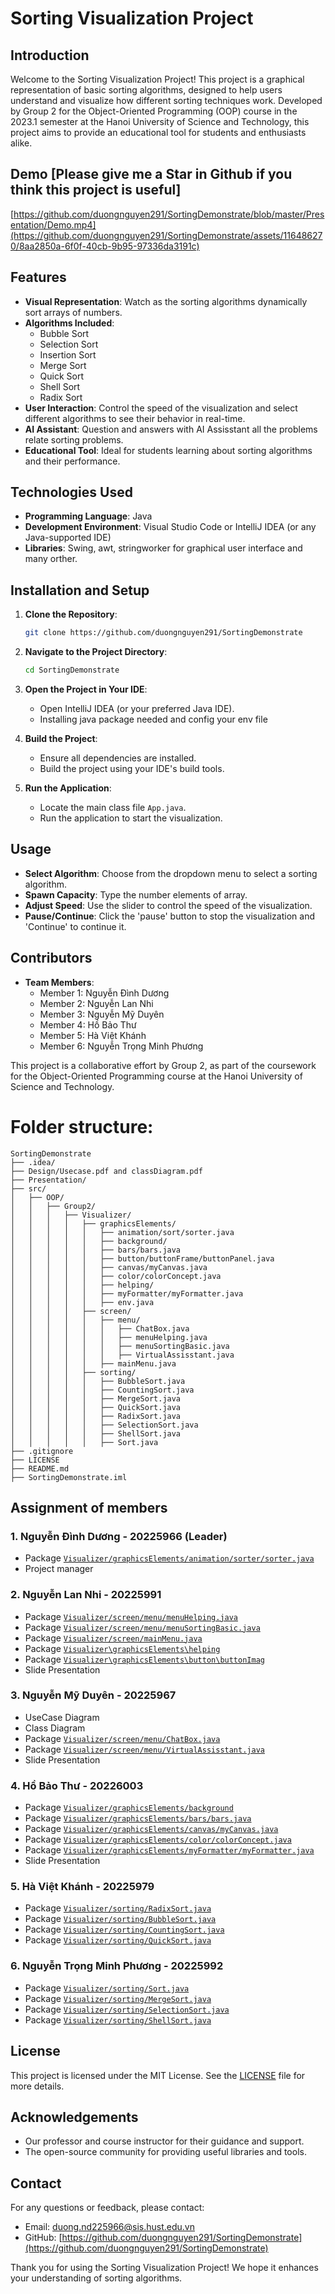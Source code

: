 # Sorting Visualization Project

## Introduction
Welcome to the Sorting Visualization Project! This project is a graphical representation of basic sorting algorithms, designed to help users understand and visualize how different sorting techniques work. Developed by Group 2 for the Object-Oriented Programming (OOP) course in the 2023.1 semester at the Hanoi University of Science and Technology, this project aims to provide an educational tool for students and enthusiasts alike.
## Demo [Please give me a Star in Github if you think this project is useful]

[https://github.com/duongnguyen291/SortingDemonstrate/blob/master/Presentation/Demo.mp4](https://github.com/duongnguyen291/SortingDemonstrate/assets/116486270/8aa2850a-6f0f-40cb-9b95-97336da3191c)

## Features
- **Visual Representation**: Watch as the sorting algorithms dynamically sort arrays of numbers.
- **Algorithms Included**:
  - Bubble Sort
  - Selection Sort
  - Insertion Sort
  - Merge Sort
  - Quick Sort
  - Shell Sort
  - Radix Sort
- **User Interaction**: Control the speed of the visualization and select different algorithms to see their behavior in real-time.
- **AI Assistant**: Question and answers with AI Assisstant all the problems relate sorting problems.
- **Educational Tool**: Ideal for students learning about sorting algorithms and their performance.

## Technologies Used
- **Programming Language**: Java
- **Development Environment**: Visual Studio Code or IntelliJ IDEA (or any Java-supported IDE)
- **Libraries**: Swing, awt, stringworker for graphical user interface and many orther.

## Installation and Setup
1. **Clone the Repository**: 
    ```sh
    git clone https://github.com/duongnguyen291/SortingDemonstrate
    ```
2. **Navigate to the Project Directory**:
    ```sh
    cd SortingDemonstrate
    ```
3. **Open the Project in Your IDE**:
    - Open IntelliJ IDEA (or your preferred Java IDE).
    - Installing java package needed and config your env file

4. **Build the Project**: 
    - Ensure all dependencies are installed.
    - Build the project using your IDE's build tools.

5. **Run the Application**:
    - Locate the main class file `App.java`.
    - Run the application to start the visualization.

## Usage
- **Select Algorithm**: Choose from the dropdown menu to select a sorting algorithm.
- **Spawn Capacity**: Type the number elements of array.
- **Adjust Speed**: Use the slider to control the speed of the visualization.
- **Pause/Continue**: Click the 'pause' button to stop the visualization and 'Continue' to continue it.

## Contributors
- **Team Members**:
  - Member 1: Nguyễn Đình Dương
  - Member 2: Nguyễn Lan Nhi
  - Member 3: Nguyễn Mỹ Duyên
  - Member 4: Hồ Bảo Thư
  - Member 5: Hà Việt Khánh
  - Member 6: Nguyễn Trọng Minh Phương

This project is a collaborative effort by Group 2, as part of the coursework for the Object-Oriented Programming course at the Hanoi University of Science and Technology.
# Folder structure:
```
SortingDemonstrate
├── .idea/
├── Design/Usecase.pdf and classDiagram.pdf
├── Presentation/
├── src/
│   ├── OOP/
│   │   ├── Group2/
│   │   │   ├── Visualizer/
│   │   │   │   ├── graphicsElements/
│   │   │   │   │   ├── animation/sort/sorter.java
│   │   │   │   │   ├── background/
│   │   │   │   │   ├── bars/bars.java
│   │   │   │   │   ├── button/buttonFrame/buttonPanel.java
│   │   │   │   │   ├── canvas/myCanvas.java
│   │   │   │   │   ├── color/colorConcept.java
│   │   │   │   │   ├── helping/
│   │   │   │   │   ├── myFormatter/myFormatter.java
│   │   │   │   │   ├── env.java
│   │   │   │   ├── screen/
│   │   │   │   │   ├── menu/
│   │   │   │   │   │   ├── ChatBox.java
│   │   │   │   │   │   ├── menuHelping.java
│   │   │   │   │   │   ├── menuSortingBasic.java
│   │   │   │   │   │   ├── VirtualAssisstant.java
│   │   │   │   │   ├── mainMenu.java
│   │   │   │   ├── sorting/
│   │   │   │   │   ├── BubbleSort.java
│   │   │   │   │   ├── CountingSort.java
│   │   │   │   │   ├── MergeSort.java
│   │   │   │   │   ├── QuickSort.java
│   │   │   │   │   ├── RadixSort.java
│   │   │   │   │   ├── SelectionSort.java
│   │   │   │   │   ├── ShellSort.java
│   │   │   │   │   ├── Sort.java
├── .gitignore
├── LICENSE
├── README.md
├── SortingDemonstrate.iml

```


## Assignment of members

### 1. Nguyễn Đình Dương - 20225966 (Leader)

- Package [`Visualizer/graphicsElements/animation/sorter/sorter.java`](https://github.com/duongnguyen291/SortingDemonstrate/blob/master/src/OOP/Group2/Visualizer/graphicsElements/animation/sorter/sorter.java)
- Project manager
### 2. Nguyễn Lan Nhi - 20225991
- Package [`Visualizer/screen/menu/menuHelping.java`](https://github.com/duongnguyen291/SortingDemonstrate/blob/master/src/OOP/Group2/Visualizer/screen/menu/menuHelping.java)
- Package [`Visualizer/screen/menu/menuSortingBasic.java`](https://github.com/duongnguyen291/SortingDemonstrate/blob/master/src/OOP/Group2/Visualizer/screen/menu/menuSortingBasic.java)
- Package [`Visualizer/screen/mainMenu.java`](https://github.com/duongnguyen291/SortingDemonstrate/blob/master/src/OOP/Group2/Visualizer/screen/mainMenu.java)
- Package [`Visualizer\graphicsElements\helping`](D:\github\SortingDemonstrate\src\OOP\Group2\Visualizer\graphicsElements\helping)
- Package [`Visualizer\graphicsElements\button\buttonImag`](D:\github\SortingDemonstrate\src\OOP\Group2\Visualizer\graphicsElements\button\buttonImage)
- Slide Presentation
### 3. Nguyễn Mỹ Duyên - 20225967
- UseCase Diagram
- Class Diagram
- Package [`Visualizer/screen/menu/ChatBox.java`](https://github.com/duongnguyen291/SortingDemonstrate/blob/master/src/OOP/Group2/Visualizer/screen/menu/ChatBox.java)
- Package [`Visualizer/screen/menu/VirtualAssisstant.java`](https://github.com/duongnguyen291/SortingDemonstrate/blob/master/src/OOP/Group2/Visualizer/screen/menu/VirtualAssisstant.java)
- Slide Presentation
### 4. Hồ Bảo Thư - 20226003 
- Package [`Visualizer/graphicsElements/background`](https://github.com/duongnguyen291/SortingDemonstrate/tree/master/src/OOP/Group2/Visualizer/graphicsElements/background)
- Package [`Visualizer/graphicsElements/bars/bars.java`](https://github.com/duongnguyen291/SortingDemonstrate/blob/master/src/OOP/Group2/Visualizer/graphicsElements/bars/bars.java)
- Package [`Visualizer/graphicsElements/canvas/myCanvas.java`](https://github.com/duongnguyen291/SortingDemonstrate/blob/master/src/OOP/Group2/Visualizer/graphicsElements/canvas/myCanvas.java)
- Package [`Visualizer/graphicsElements/color/colorConcept.java`](https://github.com/duongnguyen291/SortingDemonstrate/blob/master/src/OOP/Group2/Visualizer/graphicsElements/color/colorConcept.java)
- Package [`Visualizer/graphicsElements/myFormatter/myFormatter.java`](https://github.com/duongnguyen291/SortingDemonstrate/blob/master/src/OOP/Group2/Visualizer/graphicsElements/myFormatter/myFormatter.java)
- Slide Presentation
### 5. Hà Việt Khánh - 20225979
- Package [`Visualizer/sorting/RadixSort.java`](https://github.com/duongnguyen291/SortingDemonstrate/blob/master/src/OOP/Group2/Visualizer/sorting/RadixSort.java)
- Package [`Visualizer/sorting/BubbleSort.java`](https://github.com/duongnguyen291/SortingDemonstrate/blob/master/src/OOP/Group2/Visualizer/sorting/BubbleSort.java)
- Package [`Visualizer/sorting/CountingSort.java`](https://github.com/duongnguyen291/SortingDemonstrate/blob/master/src/OOP/Group2/Visualizer/sorting/CountingSort.java)
- Package [`Visualizer/sorting/QuickSort.java`](https://github.com/duongnguyen291/SortingDemonstrate/blob/master/src/OOP/Group2/Visualizer/sorting/QuickSort.java)

### 6. Nguyễn Trọng Minh Phương - 20225992
- Package [`Visualizer/sorting/Sort.java`](https://github.com/duongnguyen291/SortingDemonstrate/blob/master/src/OOP/Group2/Visualizer/sorting/Sort.java)
- Package [`Visualizer/sorting/MergeSort.java`](https://github.com/duongnguyen291/SortingDemonstrate/blob/master/src/OOP/Group2/Visualizer/sorting/MergeSort.java)
- Package [`Visualizer/sorting/SelectionSort.java`](https://github.com/duongnguyen291/SortingDemonstrate/blob/master/src/OOP/Group2/Visualizer/sorting/SelectionSort.java)
- Package [`Visualizer/sorting/ShellSort.java`](https://github.com/duongnguyen291/SortingDemonstrate/blob/master/src/OOP/Group2/Visualizer/sorting/ShellSort.java)


## License
This project is licensed under the MIT License. See the [LICENSE](LICENSE) file for more details.

## Acknowledgements
- Our professor and course instructor for their guidance and support.
- The open-source community for providing useful libraries and tools.

## Contact
For any questions or feedback, please contact:
- Email: duong.nd225966@sis.hust.edu.vn
- GitHub: [https://github.com/duongnguyen291/SortingDemonstrate](https://github.com/duongnguyen291/SortingDemonstrate)

Thank you for using the Sorting Visualization Project! We hope it enhances your understanding of sorting algorithms.
